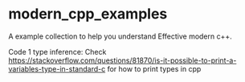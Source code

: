 # modern_cpp_examples
A example collection to help you understand Effective modern c++.

Code 1 type inference:
Check https://stackoverflow.com/questions/81870/is-it-possible-to-print-a-variables-type-in-standard-c
for how to print types in cpp